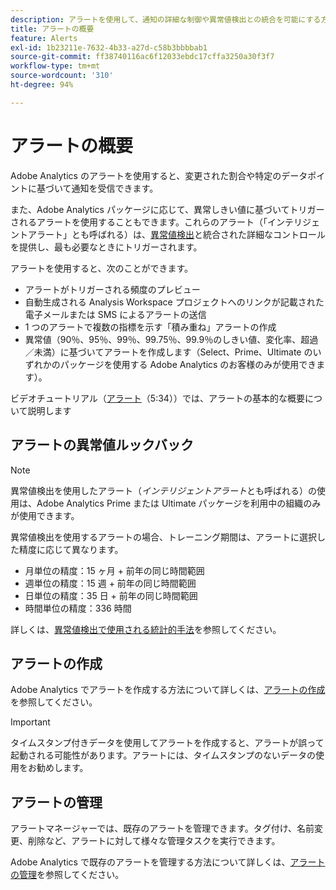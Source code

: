 ```yaml
---
description: アラートを使用して、通知の詳細な制御や異常値検出との統合を可能にする方法を説明します。
title: アラートの概要
feature: Alerts
exl-id: 1b23211e-7632-4b33-a27d-c58b3bbbbab1
source-git-commit: ff38740116ac6f12033ebdc17cffa3250a30f3f7
workflow-type: tm+mt
source-wordcount: '310'
ht-degree: 94%

---
```


# アラートの概要

Adobe Analytics のアラートを使用すると、変更された割合や特定のデータポイントに基づいて通知を受信できます。

また、Adobe Analytics パッケージに応じて、異常しきい値に基づいてトリガーされるアラートを使用することもできます。これらのアラート（「インテリジェントアラート」とも呼ばれる）は、[異常値検出](/help/analyze/analysis-workspace/c-anomaly-detection/anomaly-detection.md)と統合された詳細なコントロールを提供し、最も必要なときにトリガーされます。

アラートを使用すると、次のことができます。

* アラートがトリガーされる頻度のプレビュー
* 自動生成される Analysis Workspace プロジェクトへのリンクが記載された電子メールまたは SMS によるアラートの送信
* 1 つのアラートで複数の指標を示す「積み重ね」アラートの作成
* 異常値（90％、95％、99％、99.75％、99.9％のしきい値、変化率、超過／未満）に基づいてアラートを作成します（Select、Prime、Ultimate のいずれかのパッケージを使用する Adobe Analytics のお客様のみが使用できます）。

ビデオチュートリアル（[アラート](https://experienceleague.adobe.com/docs/analytics-learn/tutorials/data-science/intelligent-alerts.html?lang=ja)（5:34））では、アラートの基本的な概要について説明します

## アラートの異常値ルックバック

>[!NOTE]
>
>異常値検出を使用したアラート（_インテリジェントアラート_&#x200B;とも呼ばれる）の使用は、Adobe Analytics Prime または Ultimate パッケージを利用中の組織のみが使用できます。

異常値検出を使用するアラートの場合、トレーニング期間は、アラートに選択した精度に応じて異なります。

* 月単位の精度：15 ヶ月 + 前年の同じ時間範囲
* 週単位の精度：15 週 + 前年の同じ時間範囲
* 日単位の精度：35 日 + 前年の同じ時間範囲
* 時間単位の精度：336 時間

詳しくは、[異常値検出で使用される統計的手法](/help/analyze/analysis-workspace/c-anomaly-detection/statistics-anomaly-detection.md)を参照してください。

## アラートの作成

Adobe Analytics でアラートを作成する方法について詳しくは、[アラートの作成](/help/components/c-alerts/alert-builder.md)を参照してください。

>[!IMPORTANT]
>
>タイムスタンプ付きデータを使用してアラートを作成すると、アラートが誤って起動される可能性があります。アラートには、タイムスタンプのないデータの使用をお勧めします。

## アラートの管理

アラートマネージャーでは、既存のアラートを管理できます。タグ付け、名前変更、削除など、アラートに対して様々な管理タスクを実行できます。

Adobe Analytics で既存のアラートを管理する方法について詳しくは、[アラートの管理](/help/components/c-alerts/alert-manager.md)を参照してください。
